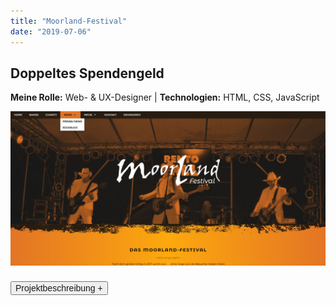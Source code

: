 ```yaml
---
title: "Moorland-Festival"
date: "2019-07-06"
---
```


## Doppeltes Spendengeld

<p style="font-size: var(--fs-sm); line-height: var(--lh-base); color: var(--col-gray)"><strong>Meine Rolle:</strong> Web- & UX-Designer |
<strong>Technologien:</strong> HTML, CSS, JavaScript</p>

![Website Moorland-Festival](../images/MoorlandFestivalWebsite1.jpg)

<div class="description-button" style="padding-top: 0.5rem; border-top: 1px solid var(--col-lightgray)">
    <button style="font-size: var(--fs-sm); color: var(--col-darkgray); font-weight: var(--fw-bold);">Projektbeschreibung +</button>
</div>

<div class="project-description" style="padding-bottom: 0.5rem; height: 0; overflow: hidden; transition: height 1s ease; interpolate-size: allow-keywords; border-bottom: 1px solid var(--col-lightgray)">

#### Herausforderung

Das zweite Moorland-Festival sollte noch größer werden und dadurch noch mehr Spendengelder für einen guten Zweck zusammenkommen. Also muss das Erscheinungsbild bei allen Touchpoints flüssig und eingängig funktionieren und professionell wirken, um die Spendengelder zu maximieren.

#### Vorgehen

1. Neues **Farbschema** mit bestehenden Farben entwickelt.
2. **Wireframe** der Website erstellt.
3. Die **Informationsarchitektur** wurde so angelegt, dass man am Smartphone schnell und einfach die wichtigsten Informationen findet.
4. Schlanke, **responsive Website** in **HTML5, CSS3** und **JavaScript** programmiert, welche auf allen Smartphones funktioniert.
5. **SEO** wurde so lange verbessert und getestet, bis die Ladegeschwindigkeit passte und man in den sozialen Medien die Seite optimal teilen kann.

#### Ergebnis

Das erhaltene Spendengeld hatte sich durch längere Veranstaltungszeit und durch auffallende und konsistente Außenkommunikation auf 10.000 € verdoppelt.<br/><br/>

![Wireframe der Website Moorland-Festival](../images/MoorlandWireframe.jpg)

<p style="font-size: var(--fs-sm)">&#8593; Erste Wireframes und Ideen</p>

</div>
